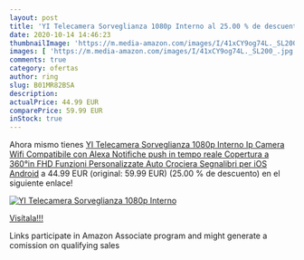 ```yaml
---
layout: post
title: 'YI Telecamera Sorveglianza 1080p Interno al 25.00 % de descuento'
date: 2020-10-14 14:46:23
thumbnailImage: 'https://m.media-amazon.com/images/I/41xCY9og74L._SL200_.jpg'
images: [ 'https://m.media-amazon.com/images/I/41xCY9og74L._SL200_.jpg' ]
comments: true
category: ofertas
author: ring
slug: B01MR82BSA
description:
actualPrice: 44.99 EUR
comparePrice: 59.99 EUR
inStock: true
---
```


Ahora mismo tienes [YI Telecamera Sorveglianza 1080p Interno Ip Camera Wifi Compatibile con Alexa Notifiche push in tempo reale Copertura a 360°in FHD Funzioni Personalizzate Auto Crociera Segnalibri per iOS Android](https://www.amazon.it/dp/B01MR82BSA/?tag=tolees00-21) a 44.99 EUR (original: 59.99 EUR) (25.00 %  de descuento) en el siguiente enlace!

[![YI Telecamera Sorveglianza 1080p Interno](https://m.media-amazon.com/images/I/41xCY9og74L._SL200_.jpg)](https://www.amazon.it/dp/B01MR82BSA/?tag=tolees00-21)

[Visítala!!!](https://www.amazon.it/dp/B01MR82BSA/?tag=tolees00-21)

Links participate in Amazon Associate program and might generate a comission on qualifying sales
